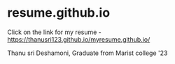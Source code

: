 # resume.github.io


Click on the link for my resume - https://thanusri123.github.io/myresume.github.io/


Thanu sri Deshamoni,
Graduate from Marist college '23
